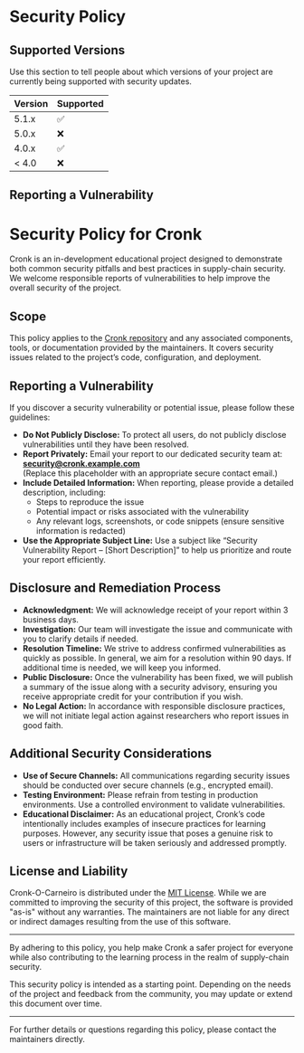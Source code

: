 # Security Policy

## Supported Versions

Use this section to tell people about which versions of your project are
currently being supported with security updates.

| Version | Supported          |
| ------- | ------------------ |
| 5.1.x   | :white_check_mark: |
| 5.0.x   | :x:                |
| 4.0.x   | :white_check_mark: |
| < 4.0   | :x:                |

## Reporting a Vulnerability

# Security Policy for Cronk

Cronk is an in-development educational project designed to demonstrate both common security pitfalls and best practices in supply-chain security. We welcome responsible reports of vulnerabilities to help improve the overall security of the project.

## Scope

This policy applies to the [Cronk repository](https://github.com/O-Carneiro/cronk-o-carneiro) and any associated components, tools, or documentation provided by the maintainers. It covers security issues related to the project’s code, configuration, and deployment.

## Reporting a Vulnerability

If you discover a security vulnerability or potential issue, please follow these guidelines:

- **Do Not Publicly Disclose:** To protect all users, do not publicly disclose vulnerabilities until they have been resolved.
- **Report Privately:** Email your report to our dedicated security team at:  
  **security@cronk.example.com**  
  (Replace this placeholder with an appropriate secure contact email.)
- **Include Detailed Information:** When reporting, please provide a detailed description, including:
  - Steps to reproduce the issue
  - Potential impact or risks associated with the vulnerability
  - Any relevant logs, screenshots, or code snippets (ensure sensitive information is redacted)
- **Use the Appropriate Subject Line:** Use a subject like “Security Vulnerability Report – [Short Description]” to help us prioritize and route your report efficiently.

## Disclosure and Remediation Process

- **Acknowledgment:** We will acknowledge receipt of your report within 3 business days.
- **Investigation:** Our team will investigate the issue and communicate with you to clarify details if needed.
- **Resolution Timeline:** We strive to address confirmed vulnerabilities as quickly as possible. In general, we aim for a resolution within 90 days. If additional time is needed, we will keep you informed.
- **Public Disclosure:** Once the vulnerability has been fixed, we will publish a summary of the issue along with a security advisory, ensuring you receive appropriate credit for your contribution if you wish.
- **No Legal Action:** In accordance with responsible disclosure practices, we will not initiate legal action against researchers who report issues in good faith.

## Additional Security Considerations

- **Use of Secure Channels:** All communications regarding security issues should be conducted over secure channels (e.g., encrypted email).
- **Testing Environment:** Please refrain from testing in production environments. Use a controlled environment to validate vulnerabilities.
- **Educational Disclaimer:** As an educational project, Cronk’s code intentionally includes examples of insecure practices for learning purposes. However, any security issue that poses a genuine risk to users or infrastructure will be taken seriously and addressed promptly.

## License and Liability

Cronk-O-Carneiro is distributed under the [MIT License](https://opensource.org/licenses/MIT). While we are committed to improving the security of this project, the software is provided "as-is" without any warranties. The maintainers are not liable for any direct or indirect damages resulting from the use of this software.

---

By adhering to this policy, you help make Cronk a safer project for everyone while also contributing to the learning process in the realm of supply-chain security.

This security policy is intended as a starting point. Depending on the needs of the project and feedback from the community, you may update or extend this document over time.

---

For further details or questions regarding this policy, please contact the maintainers directly.

